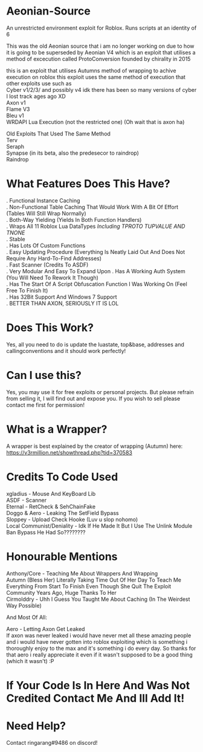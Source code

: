 # Aeonian-Source
An unrestricted environment exploit for Roblox. Runs scripts at an identity of 6

This was the old Aeonian source that i am no longer working on due to how it is going to be superseded by Aeonian V4 which is an exploit that utilises a method of excecution called ProtoConversion founded by chirality in 2015

this is an exploit that utilises Autumns method of wrapping to achive execution on roblox
this exploit uses the same method of execution that other exploits use such as<br />
Cyber v1/2/3/ and possibly v4 idk there has been so many versions of cyber I lost track ages ago XD<br />
Axon v1 <br />
Flame V3 <br />
Bleu v1 <br />
WRDAPI Lua Execution (not the restricted one) (Oh wait that is axon ha) <br />

Old Exploits That Used The Same Method<br />
Terv<br />
Seraph<br />
Synapse (in its beta, also the predesecor to raindrop)<br />
Raindrop<br />

# What Features Does This Have?
. Functional Instance Caching<br />
. Non-Functional Table Caching That Would Work With A Bit Of Effort (Tables Will Still Wrap Normally)<br />
. Both-Way Yielding (Yields In Both Function Handlers)<br />
. Wraps All 11 Roblox Lua DataTypes *Including TPROTO TUPVALUE AND TNONE*<br />
. Stable<br />
. Has Lots Of Custom Functions<br />
. Easy Updating Procedure (Everything Is Neatly Laid Out And Does Not Require Any Hard-To-Find Addresses)<br />
. Fast Scanner (Credits To ASDF)<br />
. Very Modular And Easy To Expand Upon
. Has A Working Auth System (You Will Need To Rework It Though)<br />
. Has The Start Of A Script Obfuscation Function I Was Working On (Feel Free To Finish It)<br />
. Has 32Bit Support And Windows 7 Support<br />
. BETTER THAN AXON, SERIOUSLY IT IS LOL<br />


# Does This Work?
Yes, all you need to do is update the luastate, top&base, addresses and callingconventions and it should work perfectly!

# Can I use this?

Yes, you may use it for free exploits or personal projects. But please refrain from selling it, I will find out and expose you. If you wish to sell please contact me first for permission!

# What is a Wrapper?
A wrapper is best explained by the creator of wrapping (Autumn) here:<br />
https://v3rmillion.net/showthread.php?tid=370583

# Credits To Code Used
xgladius - Mouse And KeyBoard Lib<br />
ASDF - Scanner<br />
Eternal - RetCheck & SehChainFake<br />
Doggo & Aero - Leaking The SetField Bypass<br />
Sloppey - Upload Check Hooke (Luv u slop nohomo)<br />
Local Communist/Deniality - Idk If He Made It But I Use The Unlink Module Ban Bypass He Had So????????<br />

# Honourable Mentions

Anthony/Core - Teaching Me About Wrappers And Wrapping<br />
Autumn (Bless Her) Literally Taking Time Out Of Her Day To Teach Me Everything From Start To Finish Even Though She Quit The Exploit Community Years Ago, Huge Thanks To Her<br />
Cirmolddry - Uhh I Guess You Taught Me About Caching (In The Weirdest Way Possible)<br />

And Most Of All:<br />

Aero - Letting Axon Get Leaked<br />
If axon was never leaked i would have never met all these amazing people and i would have never gotten into roblox exploiting which is something i thoroughly enjoy to the max and it's something i do every day. So thanks for that aero i really appreciate it even if it wasn't supposed to be a good thing (which it wasn't) :P<br />


# If Your Code Is In Here And Was Not Credited Contact Me And Ill Add It!

# Need Help?

Contact 
ringarang#9486 
on discord!

